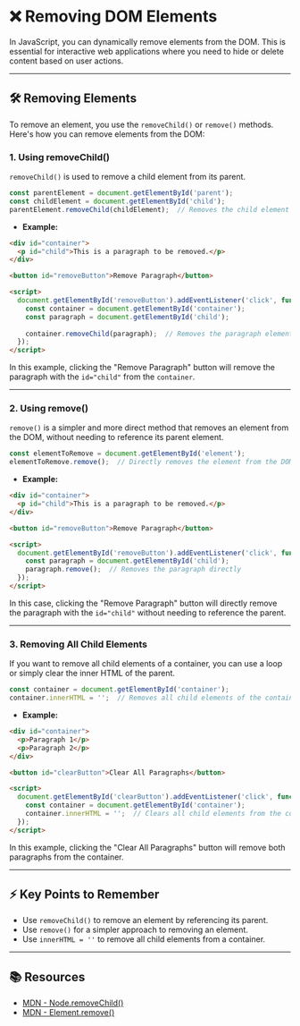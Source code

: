 # ❌ Removing DOM Elements

In JavaScript, you can dynamically remove elements from the DOM. This is essential for interactive web applications where you need to hide or delete content based on user actions.

---

## 🛠️ Removing Elements

To remove an element, you use the `removeChild()` or `remove()` methods. Here's how you can remove elements from the DOM:

### 1. **Using removeChild()**

`removeChild()` is used to remove a child element from its parent.

```javascript
const parentElement = document.getElementById('parent');
const childElement = document.getElementById('child');
parentElement.removeChild(childElement);  // Removes the child element from the parent
```

- **Example:**

```html
<div id="container">
  <p id="child">This is a paragraph to be removed.</p>
</div>

<button id="removeButton">Remove Paragraph</button>

<script>
  document.getElementById('removeButton').addEventListener('click', function() {
    const container = document.getElementById('container');
    const paragraph = document.getElementById('child');
    
    container.removeChild(paragraph);  // Removes the paragraph element
  });
</script>
```

In this example, clicking the "Remove Paragraph" button will remove the paragraph with the `id="child"` from the `container`.

---

### 2. **Using remove()**

`remove()` is a simpler and more direct method that removes an element from the DOM, without needing to reference its parent element.

```javascript
const elementToRemove = document.getElementById('element');
elementToRemove.remove();  // Directly removes the element from the DOM
```

- **Example:**

```html
<div id="container">
  <p id="child">This is a paragraph to be removed.</p>
</div>

<button id="removeButton">Remove Paragraph</button>

<script>
  document.getElementById('removeButton').addEventListener('click', function() {
    const paragraph = document.getElementById('child');
    paragraph.remove();  // Removes the paragraph directly
  });
</script>
```

In this case, clicking the "Remove Paragraph" button will directly remove the paragraph with the `id="child"` without needing to reference the parent.

---

### 3. **Removing All Child Elements**

If you want to remove all child elements of a container, you can use a loop or simply clear the inner HTML of the parent.

```javascript
const container = document.getElementById('container');
container.innerHTML = '';  // Removes all child elements of the container
```

- **Example:**

```html
<div id="container">
  <p>Paragraph 1</p>
  <p>Paragraph 2</p>
</div>

<button id="clearButton">Clear All Paragraphs</button>

<script>
  document.getElementById('clearButton').addEventListener('click', function() {
    const container = document.getElementById('container');
    container.innerHTML = '';  // Clears all child elements from the container
  });
</script>
```

In this example, clicking the "Clear All Paragraphs" button will remove both paragraphs from the container.

---

## ⚡ Key Points to Remember

- Use `removeChild()` to remove an element by referencing its parent.
- Use `remove()` for a simpler approach to removing an element.
- Use `innerHTML = ''` to remove all child elements from a container.

---

## 📚 Resources

- [MDN - Node.removeChild()](https://developer.mozilla.org/en-US/docs/Web/API/Node/removeChild)
- [MDN - Element.remove()](https://developer.mozilla.org/en-US/docs/Web/API/Element/remove)
